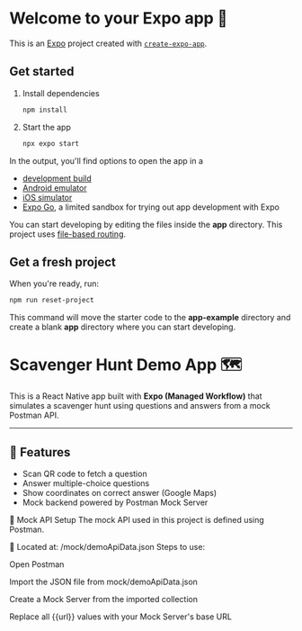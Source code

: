 # Welcome to your Expo app 👋

This is an [Expo](https://expo.dev) project created with [`create-expo-app`](https://www.npmjs.com/package/create-expo-app).

## Get started

1. Install dependencies

   ```bash
   npm install
   ```

2. Start the app

   ```bash
   npx expo start
   ```

In the output, you'll find options to open the app in a

- [development build](https://docs.expo.dev/develop/development-builds/introduction/)
- [Android emulator](https://docs.expo.dev/workflow/android-studio-emulator/)
- [iOS simulator](https://docs.expo.dev/workflow/ios-simulator/)
- [Expo Go](https://expo.dev/go), a limited sandbox for trying out app development with Expo

You can start developing by editing the files inside the **app** directory. This project uses [file-based routing](https://docs.expo.dev/router/introduction).

## Get a fresh project

When you're ready, run:

```bash
npm run reset-project
```

This command will move the starter code to the **app-example** directory and create a blank **app** directory where you can start developing.


# Scavenger Hunt Demo App 🗺️

This is a React Native app built with **Expo (Managed Workflow)** that simulates a scavenger hunt using questions and answers from a mock Postman API.

---

## 🚀 Features

- Scan QR code to fetch a question
- Answer multiple-choice questions
- Show coordinates on correct answer (Google Maps)
- Mock backend powered by Postman Mock Server


🧪 Mock API Setup
The mock API used in this project is defined using Postman.

📁 Located at: /mock/demoApiData.json
Steps to use:

Open Postman

Import the JSON file from mock/demoApiData.json

Create a Mock Server from the imported collection

Replace all {{url}} values with your Mock Server's base URL

